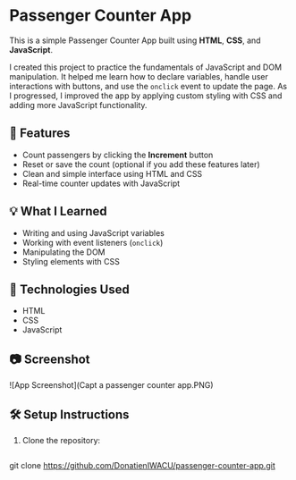 # Passenger Counter App

This is a simple Passenger Counter App built using **HTML**, **CSS**, and **JavaScript**.

I created this project to practice the fundamentals of JavaScript and DOM manipulation. It helped me learn how to declare variables, handle user interactions with buttons, and use the `onclick` event to update the page. As I progressed, I improved the app by applying custom styling with CSS and adding more JavaScript functionality.

## 🚀 Features

- Count passengers by clicking the **Increment** button
- Reset or save the count (optional if you add these features later)
- Clean and simple interface using HTML and CSS
- Real-time counter updates with JavaScript

## 💡 What I Learned

- Writing and using JavaScript variables
- Working with event listeners (`onclick`)
- Manipulating the DOM
- Styling elements with CSS

## 📁 Technologies Used

- HTML
- CSS
- JavaScript

## 📷 Screenshot

![App Screenshot](Capt a passenger counter app.PNG) <!-- Replace with actual screenshot file name -->

## 🛠️ Setup Instructions

1. Clone the repository:
   ```bash
git clone https://github.com/DonatienIWACU/passenger-counter-app.git

